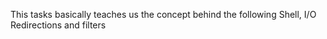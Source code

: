 This tasks basically teaches us the concept behind the following
Shell, I/O Redirections and filters
